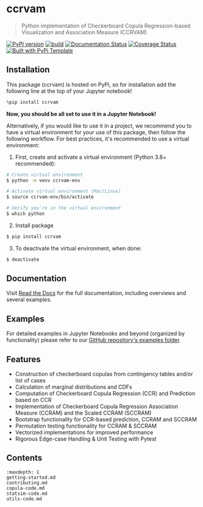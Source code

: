 # ccrvam

> Python implementation of Checkerboard Copula Regression-based Visualization and Association Measure (CCRVAM)

[![PyPI version](https://badge.fury.io/py/ccrvam.svg)](https://badge.fury.io/py/ccrvam)
[![build](https://github.com/DhyeyMavani2003/ccrvam/actions/workflows/test.yaml/badge.svg)](https://github.com/DhyeyMavani2003/ccrvam/actions/workflows/test.yaml)
[![Documentation Status](https://readthedocs.org/projects/ccrvam/badge/?version=latest)](https://ccrvam.readthedocs.io/en/latest/?badge=latest)
[![Coverage Status](https://coveralls.io/repos/github/DhyeyMavani2003/ccrvam/badge.svg?branch=main)](https://coveralls.io/github/DhyeyMavani2003/ccrvam?branch=main)
[![Built with PyPi Template](https://img.shields.io/badge/PyPi_Template-v0.7.0-blue.svg)](https://github.com/christophevg/pypi-template)

## Installation

This package (ccrvam) is hosted on PyPi, so for installation add the following line at the top of your Jupyter notebook!

```python
%pip install ccrvam
```

**Now, you should be all set to use it in a Jupyter Notebook!**

Alternatively, if you would like to use it in a project, we recommend you to have a virtual environment for your use of this package, then follow the following workflow. For best practices, it's recommended to use a virtual environment:

1. First, create and activate a virtual environment (Python 3.8+ recommended):

```bash
# Create virtual environment
$ python -m venv ccrvam-env

# Activate virtual environment (Mac/Linux)
$ source ccrvam-env/bin/activate

# Verify you're in the virtual environment
$ which python
```

2. Install package

```bash
$ pip install ccrvam
```

3. To deactivate the virtual environment, when done:

```bash
$ deactivate
```

## Documentation

Visit [Read the Docs](https://ccrvam.readthedocs.org) for the full documentation, including overviews and several examples.

## Examples

For detailed examples in Jupyter Notebooks and beyond (organized by functionality) please refer to our [GitHub repository's examples folder](https://github.com/DhyeyMavani2003/ccrvam/tree/master/examples).

## Features

- Construction of checkerboard copulas from contingency tables and/or list of cases
- Calculation of marginal distributions and CDFs
- Computation of Checkerboard Copula Regression (CCR) and Prediction based on CCR
- Implementation of Checkerboard Copula Regression Association Measure (CCRAM) and the Scaled CCRAM (SCCRAM)
- Bootstrap functionality for CCR-based prediction, CCRAM and SCCRAM
- Permutation testing functionality for CCRAM & SCCRAM
- Vectorized implementations for improved performance
- Rigorous Edge-case Handling & Unit Testing with Pytest 

## Contents

```{toctree}
:maxdepth: 1
getting-started.md
contributing.md
copula-code.md
statsim-code.md
utils-code.md
```


